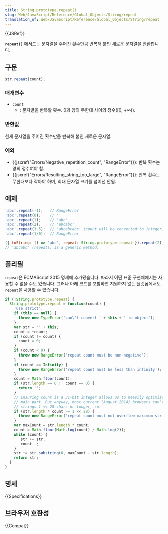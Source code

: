 ```yaml
---
title: String.prototype.repeat()
slug: Web/JavaScript/Reference/Global_Objects/String/repeat
translation_of: Web/JavaScript/Reference/Global_Objects/String/repeat
---
```

{{JSRef}}

**`repeat()`** 메서드는 문자열을 주어진 횟수만큼 반복해 붙인 새로운 문자열을 반환합니다.

## 구문

```js
str.repeat(count);
```

### 매개변수

- `count`
  - : 문자열을 반복할 횟수. 0과 양의 무한대 사이의 정수(\[0, +∞)).

### 반환값

현재 문자열을 주어진 횟수만큼 반복해 붙인 새로운 문자열.

### 예외

- {{jsxref("Errors/Negative_repetition_count", "RangeError")}}: 반복 횟수는 양의 정수여야 함.
- {{jsxref("Errors/Resulting_string_too_large", "RangeError")}}: 반복 횟수는 무한대보다 작아야 하며, 최대 문자열 크기를 넘어선 안됨.

## 예제

```js
'abc'.repeat(-1);   // RangeError
'abc'.repeat(0);    // ''
'abc'.repeat(1);    // 'abc'
'abc'.repeat(2);    // 'abcabc'
'abc'.repeat(3.5);  // 'abcabcabc' (count will be converted to integer)
'abc'.repeat(1/0);  // RangeError

({ toString: () => 'abc', repeat: String.prototype.repeat }).repeat(2);
// 'abcabc' (repeat() is a generic method)
```

## 폴리필

`repeat`은 ECMAScript 2015 명세에 추가됐습니다. 따라서 어떤 표준 구현체에서는 사용할 수 없을 수도 있습니다. 그러나 아래 코드를 포함하면 지원하지 않는 플랫폼에서도 `repeat`을 사용할 수 있습니다.

```js
if (!String.prototype.repeat) {
  String.prototype.repeat = function(count) {
    'use strict';
    if (this == null) {
      throw new TypeError('can\'t convert ' + this + ' to object');
    }
    var str = '' + this;
    count = +count;
    if (count != count) {
      count = 0;
    }
    if (count < 0) {
      throw new RangeError('repeat count must be non-negative');
    }
    if (count == Infinity) {
      throw new RangeError('repeat count must be less than infinity');
    }
    count = Math.floor(count);
    if (str.length == 0 || count == 0) {
      return '';
    }
    // Ensuring count is a 31-bit integer allows us to heavily optimize the
    // main part. But anyway, most current (August 2014) browsers can't handle
    // strings 1 << 28 chars or longer, so:
    if (str.length * count >= 1 << 28) {
      throw new RangeError('repeat count must not overflow maximum string size');
    }
    var maxCount = str.length * count;
    count = Math.floor(Math.log(count) / Math.log(2));
    while (count) {
       str += str;
       count--;
    }
    str += str.substring(0, maxCount - str.length);
    return str;
  }
}
```

## 명세

{{Specifications}}

## 브라우저 호환성

{{Compat}}
